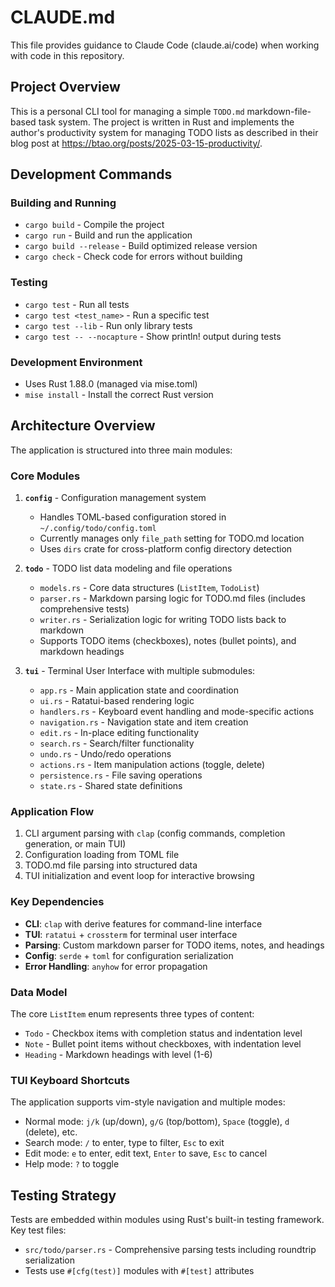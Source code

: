 # CLAUDE.md

This file provides guidance to Claude Code (claude.ai/code) when working with code in this repository.

## Project Overview

This is a personal CLI tool for managing a simple `TODO.md` markdown-file-based task system. The project is written in Rust and implements the author's productivity system for managing TODO lists as described in their blog post at https://btao.org/posts/2025-03-15-productivity/.

## Development Commands

### Building and Running

- `cargo build` - Compile the project
- `cargo run` - Build and run the application
- `cargo build --release` - Build optimized release version
- `cargo check` - Check code for errors without building

### Testing

- `cargo test` - Run all tests
- `cargo test <test_name>` - Run a specific test
- `cargo test --lib` - Run only library tests
- `cargo test -- --nocapture` - Show println! output during tests

### Development Environment

- Uses Rust 1.88.0 (managed via mise.toml)
- `mise install` - Install the correct Rust version

## Architecture Overview

The application is structured into three main modules:

### Core Modules

1. **`config`** - Configuration management system
   - Handles TOML-based configuration stored in `~/.config/todo/config.toml`
   - Currently manages only `file_path` setting for TODO.md location
   - Uses `dirs` crate for cross-platform config directory detection

2. **`todo`** - TODO list data modeling and file operations
   - `models.rs` - Core data structures (`ListItem`, `TodoList`)
   - `parser.rs` - Markdown parsing logic for TODO.md files (includes comprehensive tests)
   - `writer.rs` - Serialization logic for writing TODO lists back to markdown
   - Supports TODO items (checkboxes), notes (bullet points), and markdown headings

3. **`tui`** - Terminal User Interface with multiple submodules:
   - `app.rs` - Main application state and coordination
   - `ui.rs` - Ratatui-based rendering logic
   - `handlers.rs` - Keyboard event handling and mode-specific actions
   - `navigation.rs` - Navigation state and item creation
   - `edit.rs` - In-place editing functionality
   - `search.rs` - Search/filter functionality
   - `undo.rs` - Undo/redo operations
   - `actions.rs` - Item manipulation actions (toggle, delete)
   - `persistence.rs` - File saving operations
   - `state.rs` - Shared state definitions

### Application Flow

1. CLI argument parsing with `clap` (config commands, completion generation, or main TUI)
2. Configuration loading from TOML file
3. TODO.md file parsing into structured data
4. TUI initialization and event loop for interactive browsing

### Key Dependencies

- **CLI**: `clap` with derive features for command-line interface
- **TUI**: `ratatui` + `crossterm` for terminal user interface  
- **Parsing**: Custom markdown parser for TODO items, notes, and headings
- **Config**: `serde` + `toml` for configuration serialization
- **Error Handling**: `anyhow` for error propagation

### Data Model

The core `ListItem` enum represents three types of content:
- `Todo` - Checkbox items with completion status and indentation level
- `Note` - Bullet point items without checkboxes, with indentation level
- `Heading` - Markdown headings with level (1-6)

### TUI Keyboard Shortcuts

The application supports vim-style navigation and multiple modes:
- Normal mode: `j/k` (up/down), `g/G` (top/bottom), `Space` (toggle), `d` (delete), etc.
- Search mode: `/` to enter, type to filter, `Esc` to exit
- Edit mode: `e` to enter, edit text, `Enter` to save, `Esc` to cancel
- Help mode: `?` to toggle

## Testing Strategy

Tests are embedded within modules using Rust's built-in testing framework. Key test files:
- `src/todo/parser.rs` - Comprehensive parsing tests including roundtrip serialization
- Tests use `#[cfg(test)]` modules with `#[test]` attributes